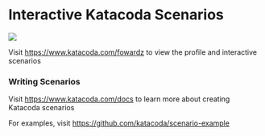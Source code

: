 # Interactive Katacoda Scenarios

[![](http://shields.katacoda.com/katacoda/fowardz/count.svg)](https://www.katacoda.com/fowardz "Get your profile on Katacoda.com")

Visit https://www.katacoda.com/fowardz to view the profile and interactive scenarios

### Writing Scenarios
Visit https://www.katacoda.com/docs to learn more about creating Katacoda scenarios

For examples, visit https://github.com/katacoda/scenario-example
